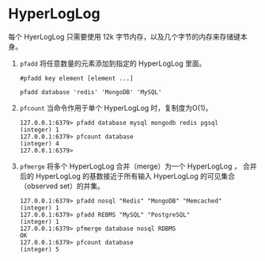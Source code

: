 # HyperLogLog

每个 HyerLogLog 只需要使用 12k 字节内存，以及几个字节的内存来存储键本身。

1. `pfadd` 将任意数量的元素添加到指定的 HyperLogLog 里面。

   ```redis
   #pfadd key element [element ...]
   
   pfadd database 'redis' 'MongoDB' 'MySQL'
   ```

2. `pfcount` 当命令作用于单个 HyperLogLog 时，复制度为O(1)。

   ```redis
   127.0.0.1:6379> pfadd database mysql mongodb redis pgsql
   (integer) 1
   127.0.0.1:6379> pfcount database
   (integer) 4
   127.0.0.1:6379> 
   ```

3. `pfmerge` 将多个 HyperLogLog 合并（merge）为一个 HyperLogLog ， 合并后的 HyperLogLog 的基数接近于所有输入 HyperLogLog 的可见集合（observed set）的并集。

   ```redis
   127.0.0.1:6379> pfadd nosql "Redis" "MongoDB" "Memcached"
   (integer) 1
   127.0.0.1:6379> pfadd REBMS "MySQL" "PostgreSQL"
   (integer) 1
   127.0.0.1:6379> pfmerge database nosql RDBMS
   OK
   127.0.0.1:6379> pfcount database
   (integer) 5
   ```



